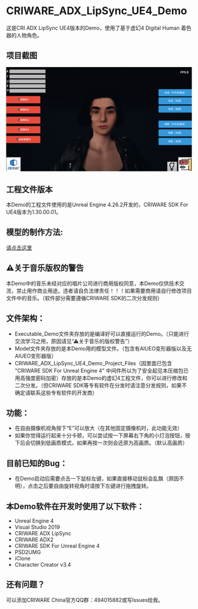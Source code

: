 # CRIWARE_ADX_LipSync_UE4_Demo


这是CRI ADX LipSync UE4版本的Demo，使用了基于虚幻4 Digital Human 着色器的人物角色。

## 项目截图

![](https://raw.githubusercontent.com/YuQing-Ding/CRIWARE_ADX2_LipSync_UE4_Demo/main/CRI_ADX_LipSync_DH_Demo%202021-09-13%2002-09-05-184.jpg?token=AQSMSOXZNNHDOD7ESNQT3XDBJAL7M)


## 工程文件版本
本Demo的工程文件使用的是Unreal Engine 4.26.2开发的，CRIWARE SDK For UE4版本为1.30.00.01。




## 模型的制作方法:
[请点击这里](https://www.bilibili.com/video/BV1o34y1D7yM)

## ⚠关于音乐版权的警告
本Demo中的音乐未经对应的唱片公司进行商用版权同意，本Demo仅供技术交流，禁止用作商业用途。违者请自负法律责任！！！如果需要商用请自行修改项目文件中的音乐。（软件部分需要遵循CRIWARE SDK的二次分发规则）

## 文件架构：
* Executable_Demo文件夹存放的是编译好可以直接运行的Demo。（只能进行交流学习之用，原因请见“⚠关于音乐的版权警告”）
* Model文件夹存放的是本Demo用的模型文件。（包含有AIUEO变形器版以及无AIUEO变形器版）
* CRIWARE_ADX_LipSync_UE4_Demo_Project_Files（因里面已包含 "CRIWARE SDK For Unreal Engine 4" 中间件所以为了安全起见本压缩包已用高强度密码加密）存放的是本Demo的虚幻4工程文件，你可以进行修改和二次分发。（但CRIWARE SDK等专有软件在分发时请注意分发规则，如果不确定请联系这些专有软件的开发商）

## 功能：
* 在自由摄像机视角按下“E”可以放大（在其他固定摄像机时，此功能无效）
* 如果你觉得运行起来十分卡顿，可以尝试按一下屏幕右下角的小灯泡按钮，按下后会切换到低画质模式，如果再按一次则会还原为高画质。（默认高画质）

## 目前已知的Bug：
* 在Demo启动后需要点击一下鼠标左键，如果直接移动鼠标会乱飘（原因不明），点击之后要自由旋转视角时请按下左键进行拖拽旋转。


## 本Demo软件在开发时使用了以下软件：
* Unreal Engine 4
* Visual Studio 2019
* CRIWARE ADX LipSync
* CRIWARE ADX2
* CRIWARE SDK For Unreal Engine 4
* PSD2UMG
* iClone
* Character Creator v3.4

## 还有问题？
可以添加CRIWARE China官方QQ群：494015882或写Issues给我。
